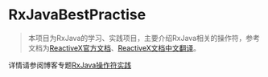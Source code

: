 # RxJavaBestPractise
> 本项目为RxJava的学习、实践项目，主要介绍RxJava相关的操作符，参考文档为[ReactiveX官方文档](http://reactivex.io/intro.html)、[ReactiveX文档中文翻译](https://mcxiaoke.gitbooks.io/rxdocs/content/Intro.html)。

详情请参阅博客专题[RxJava操作符实践](http://sherlockshi.github.io/2016/10/12/15_Android/1560_RxJava/RxJava%E6%93%8D%E4%BD%9C%E7%AC%A6%E5%AE%9E%E8%B7%B5%EF%BC%9A1_%E5%88%9B%E5%BB%BA%E6%93%8D%E4%BD%9C%E4%B9%8B1_create/)